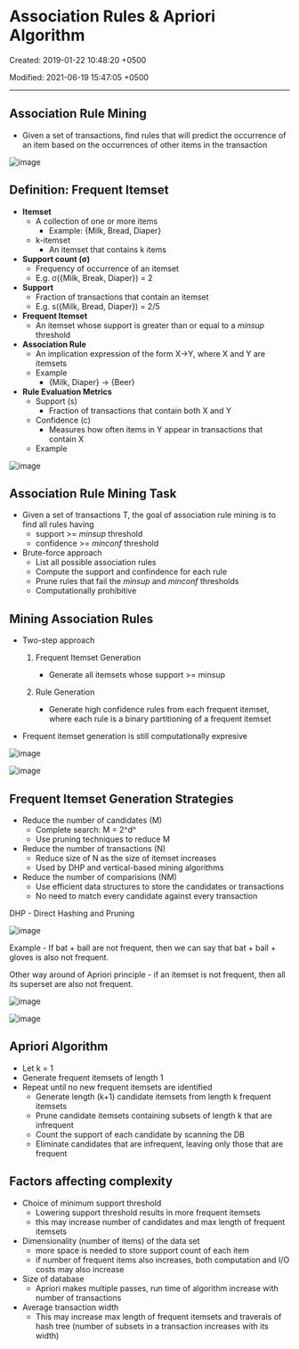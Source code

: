 # Association Rules & Apriori Algorithm

Created: 2019-01-22 10:48:20 +0500

Modified: 2021-06-19 15:47:05 +0500

---

## Association Rule Mining
-   Given a set of transactions, find rules that will predict the occurrence of an item based on the occurrences of other items in the transaction

![image](media/Association-Rules-&-Apriori-Algorithm-image1.jpeg)

## Definition: Frequent Itemset
-   **Itemset**
    -   A collection of one or more items
        -   Example: {Milk, Bread, Diaper}
    -   k-itemset
        -   An itemset that contains k items
-   **Support count (σ)**
    -   Frequency of occurrence of an itemset
    -   E.g. σ({Milk, Break, Diaper}) = 2
-   **Support**
    -   Fraction of transactions that contain an itemset
    -   E.g. s({Milk, Bread, Diaper}) = 2/5
-   **Frequent Itemset**
    -   An itemset whose support is greater than or equal to a *minsup* threshold
-   **Association Rule**
    -   An implication expression of the form X->Y, where X and Y are itemsets
    -   Example
        -   {Milk, Diaper} -> {Beer}
-   **Rule Evaluation Metrics**
    -   Support (s)
        -   Fraction of transactions that contain both X and Y
    -   Confidence (c)
        -   Measures how often items in Y appear in transactions that contain X
    -   Example

![image](media/Association-Rules-&-Apriori-Algorithm-image2.jpg)

## Association Rule Mining Task
-   Given a set of transactions T, the goal of association rule mining is to find all rules having
    -   support >= *minsup* threshold
    -   confidence >= *minconf* threshold
-   Brute-force approach
    -   List all possible association rules
    -   Compute the support and confindence for each rule
    -   Prune rules that fail the *minsup* and *minconf* thresholds
    -   Computationally prohibitive

## Mining Association Rules
-   Two-step approach

    1.  Frequent Itemset Generation
        -   Generate all itemsets whose support >= minsup

    2.  Rule Generation
        -   Generate high confidence rules from each frequent itemset, where each rule is a binary partitioning of a frequent itemset
-   Frequent itemset generation is still computationally expresive

![image](media/Association-Rules-&-Apriori-Algorithm-image3.png)

![image](media/Association-Rules-&-Apriori-Algorithm-image4.png)

## Frequent Itemset Generation Strategies
-   Reduce the number of candidates (M)
    -   Complete search: M = 2^d^
    -   Use pruning techniques to reduce M
-   Reduce the number of transactions (N)
    -   Reduce size of N as the size of itemset increases
    -   Used by DHP and vertical-based mining algorithms
-   Reduce the number of comparisions (NM)
    -   Use efficient data structures to store the candidates or transactions
    -   No need to match every candidate against every transaction

DHP - Direct Hashing and Pruning

![image](media/Association-Rules-&-Apriori-Algorithm-image5.png)

Example - If bat + ball are not frequent, then we can say that bat + ball + gloves is also not frequent.

Other way around of Apriori principle - if an itemset is not frequent, then all its superset are also not frequent.

![image](media/Association-Rules-&-Apriori-Algorithm-image6.png)

![image](media/Association-Rules-&-Apriori-Algorithm-image7.png)

## Apriori Algorithm
-   Let k = 1
-   Generate frequent itemsets of length 1
-   Repeat until no new frequent itemsets are identified
    -   Generate length (k+1) candidate itemsets from length k frequent itemsets
    -   Prune candidate itemsets containing subsets of length k that are infrequent
    -   Count the support of each candidate by scanning the DB
    -   Eliminate candidates that are infrequent, leaving only those that are frequent

## Factors affecting complexity
-   Choice of minimum support threshold
    -   Lowering support threshold results in more frequent itemsets
    -   this may increase number of candidates and max length of frequent itemsets
-   Dimensionality (number of items) of the data set
    -   more space is needed to store support count of each item
    -   if number of frequent items also increases, both computation and I/O costs may also increase
-   Size of database
    -   Apriori makes multiple passes, run time of algorithm increase with number of transactions
-   Average transaction width
    -   This may increase max length of frequent itemsets and traverals of hash tree (number of subsets in a transaction increases with its width)



